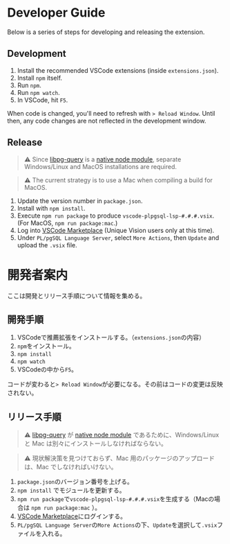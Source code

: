 # Developer Guide

Below is a series of steps for developing and releasing the extension.

## Development

1. Install the recommended VSCode extensions (inside `extensions.json`).
2. Install `npm` itself.
3. Run `npm`.
4. Run `npm watch`.
5. In VSCode, hit `F5`.

When code is changed, you'll need to refresh with `> Reload Window`. Until then, any code changes are not reflected in the development window.

## Release

> :warning: Since [libpg-query](https://github.com/pyramation/libpg-query-node) is a [native node module](https://github.com/microsoft/vscode/issues/658), separate Windows/Linux and MacOS installations are required.

> :warning: The current strategy is to use a Mac when compiling a build for MacOS.

1. Update the version number in `package.json`.
2. Install with `npm install`.
3. Execute `npm run package` to produce `vscode-plpgsql-lsp-#.#.#.vsix`. (For MacOS, `npm run package:mac`.)
4. Log into [VSCode Marketplace](https://marketplace.visualstudio.com/manage/publishers/uniquevision) (Unique Vision users only at this time).
5. Under `PL/pgSQL Language Server`, select `More Actions`, then `Update` and upload the `.vsix` file.

# 開発者案内

ここは開発とリリース手順について情報を集める。

## 開発手順

1. VSCodeで推薦拡張をインストールする。（`extensions.json`の内容）
1. `npm`をインストール。
1. `npm install`
1. `npm watch`
1. VSCodeの中から`F5`。

コードが変わると`> Reload Window`が必要になる。その前はコードの変更は反映されない。

## リリース手順

> :warning: [libpg-query](https://github.com/pyramation/libpg-query-node) が [native node module](https://github.com/microsoft/vscode/issues/658) であるために、Windows/Linux と Mac は別々にインストールしなければならない。

> :warning: 現状解決策を見つけておらず、Mac 用のパッケージのアップロードは、Mac でしなければいけない。

1. `package.json`のバージョン番号を上げる。
1. `npm install` でモジュールを更新する。
1. `npm run package`で`vscode-plpgsql-lsp-#.#.#.vsix`を生成する（Macの場合は `npm run package:mac` ）。
1. [VSCode Marketplace](https://marketplace.visualstudio.com/manage/publishers/uniquevision)にログインする。
1. `PL/pgSQL Language Server`の`More Actions`の下、`Update`を選択して`.vsix`ファイルを入れる。
